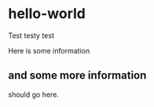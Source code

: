 # hello-world
Test testy test

Here is some information

## and some more information

should go here.
